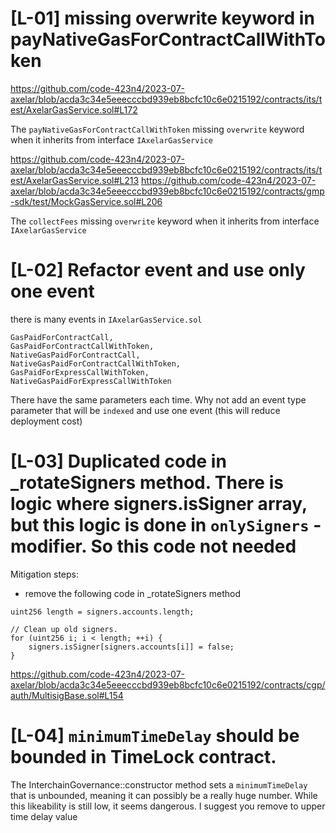 # [L-01] missing overwrite keyword in payNativeGasForContractCallWithToken
https://github.com/code-423n4/2023-07-axelar/blob/acda3c34e5eeecccbd939eb8bcfc10c6e0215192/contracts/its/test/AxelarGasService.sol#L172

The `payNativeGasForContractCallWithToken` missing `overwrite` keyword when it inherits from interface `IAxelarGasService`

https://github.com/code-423n4/2023-07-axelar/blob/acda3c34e5eeecccbd939eb8bcfc10c6e0215192/contracts/its/test/AxelarGasService.sol#L213
https://github.com/code-423n4/2023-07-axelar/blob/acda3c34e5eeecccbd939eb8bcfc10c6e0215192/contracts/gmp-sdk/test/MockGasService.sol#L206

The `collectFees` missing `overwrite` keyword when it inherits from interface `IAxelarGasService`
# [L-02] Refactor event and use only one event
there is many events in `IAxelarGasService.sol`
```
GasPaidForContractCall,
GasPaidForContractCallWithToken,
NativeGasPaidForContractCall,
NativeGasPaidForContractCallWithToken,
GasPaidForExpressCallWithToken,
NativeGasPaidForExpressCallWithToken
```
There have the same parameters each time. Why not add an event type parameter that will be `indexed` and use one event (this will reduce deployment cost)

# [L-03] Duplicated code in _rotateSigners method. There is logic where signers.isSigner array, but this logic is done in `onlySigners` - modifier. So this code not needed 
Mitigation steps: 
- remove the following code in _rotateSigners method
```
uint256 length = signers.accounts.length;

// Clean up old signers.
for (uint256 i; i < length; ++i) {
    signers.isSigner[signers.accounts[i]] = false;
}
``` 
https://github.com/code-423n4/2023-07-axelar/blob/acda3c34e5eeecccbd939eb8bcfc10c6e0215192/contracts/cgp/auth/MultisigBase.sol#L154

# [L-04] `minimumTimeDelay` should be bounded in TimeLock contract. 
The InterchainGovernance::constructor method sets a `minimumTimeDelay` that is unbounded, meaning it can possibly be a really huge number. While this likeability is still low, it seems dangerous. I suggest you remove to upper time delay value